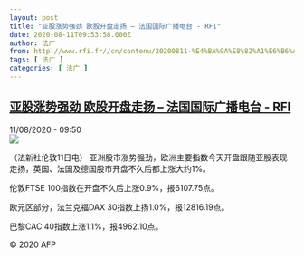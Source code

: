 ```yaml
---
layout: post
title: "亚股涨势强劲 欧股开盘走扬 – 法国国际广播电台 - RFI"
date: 2020-08-11T09:53:58.000Z
author: 法广
from: http://www.rfi.fr//cn/contenu/20200811-%E4%BA%9A%E8%82%A1%E6%B6%A8%E5%8A%BF%E5%BC%BA%E5%8A%B2-%E6%AC%A7%E8%82%A1%E5%BC%80%E7%9B%98%E8%B5%B0%E6%89%AC
tags: [ 法广 ]
categories: [ 法广 ]
---
```

<!--1597139638000-->
[亚股涨势强劲 欧股开盘走扬 – 法国国际广播电台 - RFI](http://www.rfi.fr//cn/contenu/20200811-%E4%BA%9A%E8%82%A1%E6%B6%A8%E5%8A%BF%E5%BC%BA%E5%8A%B2-%E6%AC%A7%E8%82%A1%E5%BC%80%E7%9B%98%E8%B5%B0%E6%89%AC)
------

<div>
<div>11/08/2020 - 09:50</div><img src="https://s.rfi.fr/media/display/dcfe75ca-dba8-11ea-a5a6-005056a98db9/w:310/p:16x9/eco0001b.200811155001.jpg"><div class="t-content__body u-clearfix"><div class="m-interstitial"></div><p>（法新社伦敦11日电）    亚洲股市涨势强劲，欧洲主要指数今天开盘跟随亚股表现走扬，英国、法国及德国股市开盘不久后都上涨大约1%。</p><p>    伦敦FTSE 100指数在开盘不久后上涨0.9%，报6107.75点。</p><p>    欧元区部分，法兰克福DAX 30指数上扬1.0%，报12816.19点。</p><p>    巴黎CAC 40指数上涨1.1%，报4962.10点。</p><p class="t-copyright">© 2020 AFP</p>        </div>
</div>
